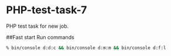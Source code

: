 # PHP-test-task-7
PHP test task for new job.

##Fast start
Run commands
```bash
% bin/console d:d:c && bin/console d:m:m && bin/console d:f:l
```